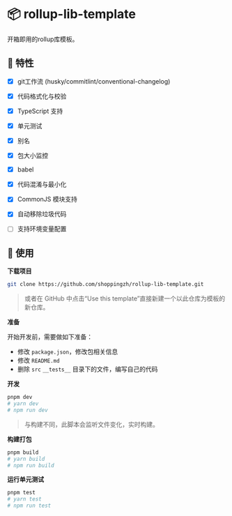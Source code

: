 # 📦 rollup-lib-template

开箱即用的rollup库模板。

## 🚀 特性

- [x] git工作流 (husky/commitlint/conventional-changelog)
- [x] 代码格式化与校验
- [x] TypeScript 支持
- [x] 单元测试
- [x] 别名
- [x] 包大小监控
- [x] babel
- [x] 代码混淆与最小化
- [x] CommonJS 模块支持
- [x] 自动移除垃圾代码
- [ ] 支持环境变量配置


## 🔨 使用

**下载项目**

```bash
git clone https://github.com/shoppingzh/rollup-lib-template.git
```

> 或者在 GitHub 中点击“Use this template”直接新建一个以此仓库为模板的新仓库。

**准备**

开始开发前，需要做如下准备：

- 修改 `package.json`，修改包相关信息
- 修改 `README.md`
- 删除 `src` `__tests__` 目录下的文件，编写自己的代码

**开发**

```bash
pnpm dev
# yarn dev
# npm run dev
```

> 与构建不同，此脚本会监听文件变化，实时构建。

**构建打包**

```bash
pnpm build
# yarn build
# npm run build
```

**运行单元测试**

```bash
pnpm test
# yarn test
# npm run test
```
